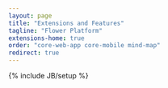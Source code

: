 ```yaml
---
layout: page
title: "Extensions and Features"
tagline: "Flower Platform"
extensions-home: true
order: "core-web-app core-mobile mind-map"
redirect: true
---
```

{% include JB/setup %}
